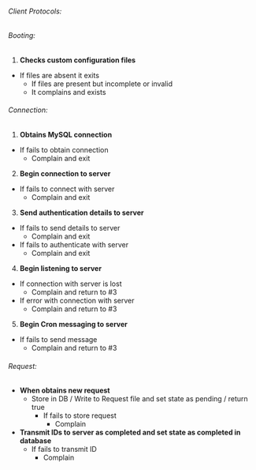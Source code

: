 ###### Client Protocols:
###### Booting:
1. __Checks custom configuration files__
  * If files are absent it exits
    * If files are present but incomplete or invalid
    * It complains and exists

###### Connection:
1. __Obtains MySQL connection__
  * If fails to obtain connection
    * Complain and exit
2. __Begin connection to server__
  * If fails to connect with server
    * Complain and exit
3. __Send authentication details to server__
  * If fails to send details to server
    * Complain and exit
  * If fails to authenticate with server
    * Complain and exit
4. __Begin listening to server__
  * If connection with server is lost
    * Complain and return to #3
  * If error with connection with server
    * Complain and return to #3
5. __Begin Cron messaging to server__
  * If fails to send message
    * Complain and return to #3
    
###### Request:
- __When obtains new request__
  * Store in DB / Write to Request file and set state as pending / return true
    * If fails to store request
      * Complain
- __Transmit IDs to server as completed and set state as completed in database__
  * If fails to transmit ID
    * Complain
